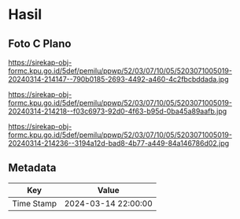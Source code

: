# Hasil

## Foto C Plano

https://sirekap-obj-formc.kpu.go.id/5def/pemilu/ppwp/52/03/07/10/05/5203071005019-20240314-214147--790b0185-2693-4492-a460-4c2fbcbddada.jpg

https://sirekap-obj-formc.kpu.go.id/5def/pemilu/ppwp/52/03/07/10/05/5203071005019-20240314-214218--f03c6973-92d0-4f63-b95d-0ba45a89aafb.jpg

https://sirekap-obj-formc.kpu.go.id/5def/pemilu/ppwp/52/03/07/10/05/5203071005019-20240314-214236--3194a12d-bad8-4b77-a449-84a146786d02.jpg


## Metadata

| Key        | Value               |
| ---------- | ------------------- |
| Time Stamp | 2024-03-14 22:00:00 |



